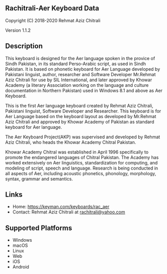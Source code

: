 Rachitrali-Aer Keyboard Data
-------------

Copyright (C) 2018-2020 Rehmat Aziz Chitrali

Version 1.1.2

Description
-----------

This keyboard is designed for the Aer language spoken in the provice of Sindh Pakistan, in its standard Perso-Arabic script, 
as used in Sindh Pakistan. It is based on phonetic keyboard for Aer Language 
developed by Pakistani linguist, author, researcher and Software Developer Mr.Rehmat Aziz Chitrali for 
use by SIL International, and later approved by Khowar Academy (a literary Association working on the 
language and culture documentation in Northern Pakistan) used in Windows 8.1 and above as Aer Keyboard.

This is the first Aer language keyboard created by Rehmat Aziz Chitrali, Pakistani linguist, 
Software Developer and Researcher. This keyboard is for Aer Language based on the keyboard layout 
as developed by Mr.Rehmat Aziz Chitrali and approved by Khowar Academy of Pakistan as standard keyboard 
for Aer language.

The Aer Keyboard Project(AKP) was supervised and developed by Rehmat Aziz Chitrali, who heads the 
Khowar Academy Chitral Pakistan. 

Khowar Academy Chitral was established in April 1996 specifically to promote the endangered languages 
of Chitral Pakistan. The Academy has worked extensively on Aer linguistics, standardization for 
computing, and modeling of script, speech and language. Research is being conducted in all aspects of 
Aer, including acoustic phonetics, phonology, morphology, syntax, grammar and semantics.

Links
-----
 * Home: https://keyman.com/keyboards/rac_aer
 * Contact: Rehmat Aziz Chitrali at rachitrali@yahoo.com
 
Supported Platforms
-------------------
 * Windows
 * macOS
 * Linux
 * Web
 * iOS
 * Android
